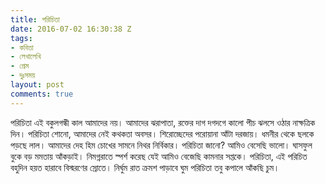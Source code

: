 ```yaml
---
title: পরিচিতা
date: 2016-07-02 16:30:38 Z
tags:
- কবিতা
- লেখালেখি
- প্রেম
- দুঃসময়
layout: post
comments: true
---
```


পরিচিতা
এই বকুলগন্ধী কাল
আমাদের নয়।
আমাদের ঝরাপাতা,
রক্তের দাগ
দগদগে কালো পীচ
ঝলসে ওঠার নাক্ষত্রিক দিন।
পরিচিতা শোনো,
আমাদের নেই কথকতা অবসর।
শিরোচ্ছেদের পরোয়ানা আঁটা দরজায়।
ধমনীর থেকে ছলকে পড়ছে লাল।
আমাদের দেহ হিম
চোখের সামনে নিথর নির্বিকার।
পরিচিতা জানো?
আমিও বেসেছি ভালো।
ঘাসফুল বুকে
বড় মমতায় আঁকড়াই।
নিমগ্নরাতে স্পর্শ করেছ যেই
আমিও বেজেছি কামনার সপ্তকে।
পরিচিতা,
এই পরিচিত বহুদিন
হয়ত হারাবে
বিস্মরণের স্রোতে।
নির্ঘুম রাত
ক্রমশ পাড়াবে ঘুম
পরিচিতা তবু
কপালে আঁকছি চুম।